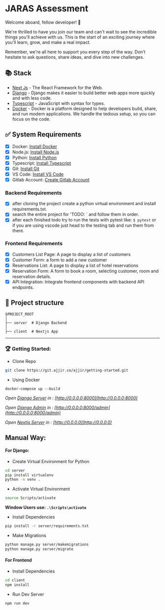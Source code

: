 # JARAS Assessment

Welcome aboard, fellow developer! 🌟

We're thrilled to have you join our team and can't wait to see the incredible
things you'll achieve with us. This is the start of an exciting journey where
you'll learn, grow, and make a real impact.

Remember, we're all here to support you every step of the way. Don’t hesitate
to ask questions, share ideas, and dive into new challenges.

## 📚 Stack

- [Next Js](https://www.nextjs.org/) - The React Framework for the Web.
- [Django](https://www.djangoproject.com/) - Django makes it easier to build better web apps more quickly and with less code.
- [Typescript](https://www.typescriptlang.org/) - JavaScript with syntax for types.
- [Docker](https://www.docker.com/) - Docker is a platform designed to help developers build, share, and run modern applications. We handle the tedious setup, so you can focus on the code.

## ✅ System Requirements

- [x] Docker: [Install Docker](https://docs.docker.com/get-docker/)
- [x] Node.js: [Install Node.js](https://nodejs.org/en/download/)
- [x] Python: [Install Python](https://www.python.org/downloads/)
- [x] Typescript: [Install Typescript](https://www.typescriptlang.org/download)
- [x] Git: [Install Git](https://git-scm.com/downloads)
- [x] VS Code: [Install VS Code](https://code.visualstudio.com/download)
- [x] Gitlab Account: [Create Gitlab Account](https://git.ajjir.co/users/sign_in)

### Backend Requirements

- [x] after cloning the project create a python virtual environment and install requirements.txt.
- [x] search the entire project for 'TODO: ` and follow them in order.
- [x] after each finished todo try to run the tests with pytest like:
      `$ pytest`
      or if you are using vscode just head to the testing tab and run them from there.

### Frontend Requirements

- [x] Customers List Page: A page to display a list of customers
- [x] Customer Form: a form to add a new customer
- [x] Reservations List: A page to display a list of hotel reservations
- [x] Reservation Form: A form to book a room, selecting customer, room and reservation details.
- [x] API Integration: Integrate frontend components with backend API endpoints.

## 📁 Project structure

```
$PROJECT_ROOT
│
├── server  # Django Backend
│
├── client  # Nextjs App
```

---

### 🏆 Getting Started:

- Clone Repo

```bash
git clone https://git.ajjir.co/ajjir/getting-started.git
```

- Using Docker

```docker
docker-compose up --build
```

_Open [Django Server](http://0.0.0.0:8000) in : [http://0.0.0.0:8000](http://0.0.0.0:8000)_ <br/>

_Open [Django Admin](http://0.0.0.0:8000/admin) in : [http://0.0.0.0:8000/admin](http://0.0.0.0:8000/admin)_ <br/>

_Open [Nextjs Server](http://0.0.0.0) in : [http://0.0.0.0](http://0.0.0.0)_ <br/>

## Manual Way:

#### For Django:

- Create Virtual Environment for Python

```bash
cd server
pip install virtualenv
python -m venv .
```

- Activate Virtual Environment

```bash
source Scripts/activate
```

**Window Users use: `.\Scripts\activate`**

- Install Dependencies

```bash
pip install -r server/requirements.txt
```

- Make Migrations

```bash
python manage.py server/makemigrations
python manage.py server/migrate
```

#### For Frontend

- Install Dependencies

```bash
cd client
npm install
```

- Run Dev Server

```bash
npm run dev
```
